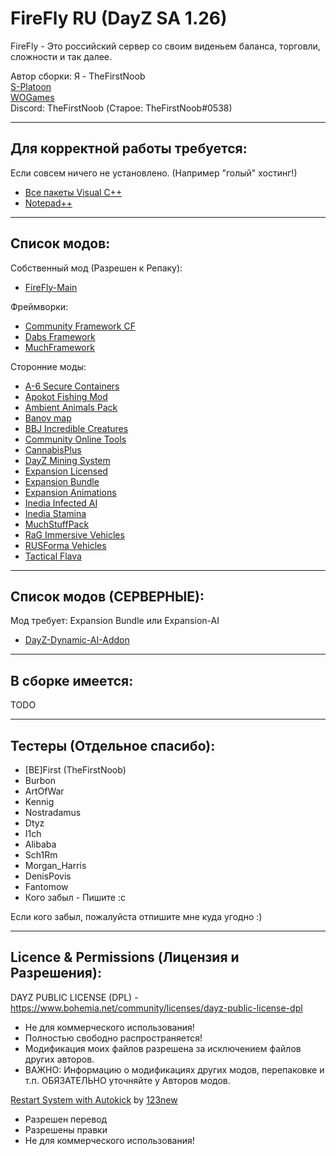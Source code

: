 **FireFly RU (DayZ SA 1.26)**
================

FireFly - Это российский сервер со своим виденьем баланса, торговли, сложности и так далее.

Автор сборки: Я - TheFirstNoob  
[S-Platoon](http://s-platoon.ru/profile/923-thefirstnoob/)  
[WOGames](https://wogames.info/profile/7905-first/)  
Discord: TheFirstNoob (Старое: TheFirstNoob#0538)  

--------------------------
Для корректной работы требуется:
--------------------------
Если совсем ничего не установлено. (Например "голый" хостинг!)

* [Все пакеты Visual C++](https://www.techpowerup.com/download/visual-c-redistributable-runtime-package-all-in-one/)
* [Notepad++](http://www.notepad-plus-plus.org/download/)

--------------------------
Список модов:
--------------------------

Собственный мод (Разрешен к Репаку):
* [FireFly-Main](https://steamcommunity.com/sharedfiles/filedetails/?id=3196510411)

Фреймворки:
* [Community Framework CF](https://steamcommunity.com/sharedfiles/filedetails/?id=1559212036)
* [Dabs Framework](https://steamcommunity.com/sharedfiles/filedetails/?id=2545327648)
* [MuchFramework](https://steamcommunity.com/sharedfiles/filedetails/?id=3171576913)

Сторонние моды:
* [A-6 Secure Containers](https://steamcommunity.com/sharedfiles/filedetails/?id=3123910249)
* [Apokot Fishing Mod](https://steamcommunity.com/sharedfiles/filedetails/?id=2793326413)
* [Ambient Animals Pack](https://steamcommunity.com/sharedfiles/filedetails/?id=3114410963)
* [Banov map](https://steamcommunity.com/sharedfiles/filedetails/?id=2415195639)
* [BBJ Incredible Creatures](https://steamcommunity.com/sharedfiles/filedetails/?id=3107571942)
* [Community Online Tools](https://steamcommunity.com/sharedfiles/filedetails/?id=1564026768)
* [CannabisPlus](https://steamcommunity.com/sharedfiles/filedetails/?id=1932611410)
* [DayZ Mining System](https://steamcommunity.com/sharedfiles/filedetails/?id=2794626429)
* [Expansion Licensed](https://steamcommunity.com/sharedfiles/filedetails/?id=2116157322)
* [Expansion Bundle](https://steamcommunity.com/sharedfiles/filedetails/?id=2572331007)
* [Expansion Animations](https://steamcommunity.com/sharedfiles/filedetails/?id=2793893086)
* [Inedia Infected AI](https://steamcommunity.com/sharedfiles/filedetails/?id=3031784065)
* [Inedia Stamina](https://steamcommunity.com/sharedfiles/filedetails/?id=2990236173)
* [MuchStuffPack](https://steamcommunity.com/sharedfiles/filedetails/?id=1991570984)
* [RaG Immersive Vehicles](https://steamcommunity.com/sharedfiles/filedetails/?id=3105330157)
* [RUSForma Vehicles](https://steamcommunity.com/sharedfiles/filedetails/?id=2536888090)
* [Tactical Flava](https://steamcommunity.com/sharedfiles/filedetails/?id=2646817942)

--------------------------
Список модов (СЕРВЕРНЫЕ):
--------------------------

Мод требует: Expansion Bundle или Expansion-AI
* [DayZ-Dynamic-AI-Addon](https://steamcommunity.com/sharedfiles/filedetails/?id=2874589934)

--------------------------
В сборке имеется:
--------------------------

TODO

--------------------------
Тестеры (Отдельное спасибо):
--------------------------
* [BE]First (TheFirstNoob)
* Burbon
* ArtOfWar
* Kennig
* Nostradamus
* Dtyz
* I1ch
* Alibaba
* Sch1Rm
* Morgan_Harris
* DenisPovis
* Fantomow
* Кого забыл - Пишите :с

Если кого забыл, пожалуйста отпишите мне куда угодно :)

--------------------------
Licence & Permissions (Лицензия и Разрешения):
--------------------------
DAYZ PUBLIC LICENSE (DPL) - https://www.bohemia.net/community/licenses/dayz-public-license-dpl
* Не для коммерческого использования!
* Полностью свободно распространяется!
* Модификация моих файлов разрешена за исключением файлов других авторов.
* ВАЖНО: Информацию о модификациях других модов, перепаковке и т.п. ОБЯЗАТЕЛЬНО уточняйте у Авторов модов.

[Restart System with Autokick](https://s-platoon.ru/files/file/16-restart-system-with-autokick-sistema-restartov-s-avtokikom-igrokov/) by [123new](https://s-platoon.ru/profile/11586-123new/)
- Разрешен перевод
- Разрешены правки
- Не для коммерческого использования!